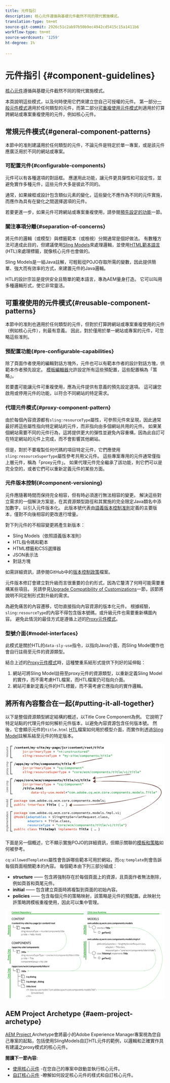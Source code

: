 ```yaml
---
title: 元件指引
description: 核心元件遵循與基礎元件截然不同的現代實施模式。
translation-type: tm+mt
source-git-commit: 2926c51c2ab97b50b9ec4942cd5415c15a1411b6
workflow-type: tm+mt
source-wordcount: '1259'
ht-degree: 1%

---
```



# 元件指引 {#component-guidelines}

[核心元件](overview.md)遵循與基礎元件截然不同的現代實施模式。

本頁說明這些模式，以及何時使用它們來建立您自己可授權的元件。 第一部分[一般元件模式](#general-component-patterns)適用於任何類型的元件，而第二部分[可重複使用元件模式](#reusable-component-patterns)則適用於打算跨網站或專案重複使用的元件，例如核心元件。

## 常規元件模式{#general-component-patterns}

本節中的准則建議用於任何類型的元件，不論元件是特定於單一專案，或是該元件應廣泛用於不同的網站或專案。

### 可配置元件{#configurable-components}

元件可以有各種選項的對話框。 應運用此功能，讓元件更具彈性和可設定性，並避免實作多種元件，這些元件大多是彼此不同的。

通常，如果線框或設計包含類似元素的變化，這些變化不應作為不同的元件實施，而應作為具有在變化之間選擇選項的元件。

若要更進一步，如果元件可跨網站或專案重複使用，請參閱[預先設定的功能](#pre-configurable-capabilities)一節。

### 關注事項分離{#separation-of-concerns}

將元件的邏輯（或模型）與標籤範本（或檢視）分開通常是個好做法。 有數種方法可達成此目的，但建議使用[Sling Models](https://sling.apache.org/documentation/bundles/models.html)來處理邏輯，並使用[HTML範本語言](https://docs.adobe.com/content/help/zh-Hant/experience-manager-htl/using/overview.html)(HTL)來處理標籤，就像核心元件也會做的。

Sling Models是一組Java註解，可輕鬆從POJO存取所需的變數，因此提供簡單、強大而有效率的方式，來建置元件的Java邏輯。

HTL的設計宗旨是提供安全且簡單的範本語言，專為AEM量身打造。 它可以叫用多種邏輯形式，使它非常靈活。

## 可重複使用的元件模式{#reusable-component-patterns}

本節中的准則也適用於任何類型的元件，但對於打算跨網站或專案重複使用的元件（例如核心元件），則最有意義。 因此，對於僅用於單一網站或專案的元件，可忽略這些准則。

### 預配置功能{#pre-configurable-capabilities}

除了頁面作者使用的編輯對話方塊外，元件也可以有範本作者的設計對話方塊，供範本作者預先設定。 [模板編輯器](https://docs.adobe.com/content/help/en/experience-manager-cloud-service/sites/authoring/features/templates.html)允許設定所有這些預配置，這些配置稱為「策略」。

若要盡可能讓元件可重複使用，應為元件提供有意義的預先設定選項。 這可讓您啟用或停用元件的功能，以符合不同網站的特定需求。

### 代理元件模式{#proxy-component-pattern}

由於每個內容資源都有`sling:resourceType`屬性，可參照元件來呈現，因此通常最好將這些屬性指向特定網站的元件，而非指向由多個網站共用的元件。 如果某個網站需要不同的元件行為，這將提供更大的彈性並避免內容重構，因為此自訂可在特定網站的元件上完成，而不會影響其他網站。

但是，對於不要複製任何代碼的項目特定元件，它們應使用`sling:resourceSuperType`屬性參考共用父元件。 這些專案專用的元件通常僅指上層元件，稱為「proxy元件」。 如果代理元件完全繼承了該功能，則它們可以是完全空的，或者它們可以重新定義元件的某些方面。

### 元件版本控制{#component-versioning}

元件應隨著時間而保持完全相容，但有時必須進行無法相容的變更。 解決這些對立需求的一個解決方案是，在其資源類型路徑和其實施的完全限定Java類名中添加數字，以引入元件版本化。 此版本號代表由[語義版本控制准則](https://semver.org/)定義的主要版本，僅對不向後相容的更改進行增量。

對下列元件的不相容變更將產生新版本：

* Sling Models（依照語義版本准則）
* HTL指令碼和範本
* HTML標籤和CSS選擇器
* JSON表示法
* 對話方塊

如需詳細資訊，請參閱GitHub中的[版本控制政策](https://github.com/adobe/aem-core-wcm-components/wiki/Versioning-Policies)檔案。

元件版本修訂會建立對升級而言很重要的合約形式，因為它釐清了何時可能需要重構某些項目。 另請參見[Upgrade Compatibility of Customizations](customizing.md#upgrade-compatibility-of-customizations)一節，該節將說明不同定制形式對升級的需求。

為避免痛苦的內容遷移，切勿直接指向內容資源的版本化元件。 根據經驗，`sling:resourceType`的內容不得包含版本號碼，或升級元件也需要重新構圖內容。 避免此情況的最佳方式是遵循上述的[Proxy元件模式](#proxy-component-pattern)。

### 型號介面{#model-interfaces}

此模式是關於HTL的`data-sly-use`指令，以指向Java介面，而Sling Model實作也會自行註冊至元件的資源類型。

結合上述的[Proxy元件模式](#proxy-component-pattern)時，這種雙重系結形式提供下列好的延伸點：

1. 網站可將Sling Model註冊至proxy元件的資源類型，以重新定義Sling Model的實作，而不需考慮HTL檔案，而HTL檔案仍可指向介面。
1. 網站可重新定義元件的HTL標籤，而不需考慮它應指向的實作邏輯。

## 將所有內容整合在一起{#putting-it-all-together}

以下是整個資源類型綁定結構的概述，以Title Core Component為例。 它說明了特定站點的代理元件如何解析元件版本，以避免內容資源包含任何版本號。 然後，它會顯示元件的`title.html` [HTL](https://docs.adobe.com/content/help/en/experience-manager-htl/using/overview.html)檔案如何用於模型介面，而實作則透過[Sling Model](https://sling.apache.org/documentation/bundles/models.html)註解系結至元件的特定版本。

![資源綁定概述](/help/assets/chlimage_1-32.png)

下面是另一個概述，它不顯示實施POJO的詳細資訊，但顯示關聯的[模板和策略](https://docs.adobe.com/content/help/en/experience-manager-cloud-service/implementing/components-templates/templates.html)如何被參考。

`cq:allowedTemplates`屬性會告訴哪些範本可用於網站，而`cq:template`則會告訴每個頁面相關範本的內容。 每個範本由下列三部分組成：

* **structure**  —— 包含將強制存在於每個頁面上的資源，且頁面作者無法刪除，例如頁首和頁尾元件。
* **initial**  —— 包含建立頁面時將複製到頁面的初始內容。
* **policies**  —— 包含每個元件的策略映射，該策略是元件的預配置。此映射允許策略跨模板重複使用，因此可以集中管理。

![範本與政策概觀](/help/assets/screen_shot_2018-12-07at093102.png)

## AEM Project Archetype {#aem-project-archetype}

[AEM Project ](/help/developing/archetype/overview.md) Archetype會將最小的Adobe Experience Manager專案視為您自己專案的起點，包括使用SlingModels自訂HTL元件的範例，以邏輯和正確實作具有建議之proxy模式的核心元件。

**閱讀下一節內容:**

* [使用核心元件](/help/get-started/using.md) -在您自己的專案中啟動並執行核心元件。
* [自訂核心元件](customizing.md) -瞭解如何設定核心元件的樣式和自訂核心元件。
